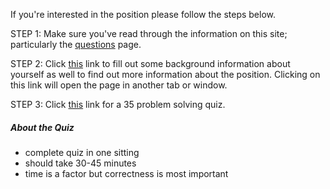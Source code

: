If you're interested in the position please follow the steps below.

STEP 1: Make sure you've read through the information on this site;
particularly the [questions](/questions.html) page.

STEP 2: Click <a href="http://zsw.ca/bi.html" target="_blank">this</a>
link to fill out some background information about yourself as well to
find out more information about the position. Clicking on this link will
open the page in another tab or window.

STEP 3: Click <a href="http://zsw.ca/gq.html" target="_blank">this</a>
link for a 35 problem solving quiz.

##### About the Quiz
* complete quiz in one sitting
* should take 30-45 minutes
* time is a factor but correctness is most important
